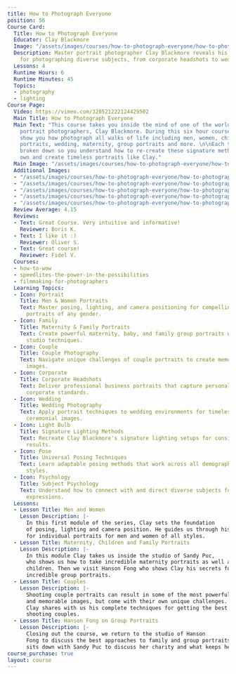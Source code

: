 ```yaml
---
title: How to Photograph Everyone
position: 56
Course Card:
  Title: How to Photograph Everyone
  Educator: Clay Blackmore
  Image: "/assets/images/courses/how-to-photograph-everyone/how-to-photograph-everyone.jpg"
  Description: Master portrait photographer Clay Blackmore reveals his signature techniques
    for photographing diverse subjects, from corporate headshots to wedding portraits.
  Lessons: 4
  Runtime Hours: 6
  Runtime Minutes: 45
  Topics:
  - photography
  - lighting
Course Page:
  Video: https://vimeo.com/328521222124429502
  Main Title: How to Photograph Everyone
  Main Text: "This course takes you inside the mind of one of the world's greatest
    portrait photographers, Clay Blackmore. During this six hour course Clay will
    show you how photograph all walks of life including men, women, children, corporate
    portraits, wedding, maternity, group portraits and more. \n\nEach technique is
    broken down so you understand how to re-create these signature methods on your
    own and create timeless portraits like Clay."
  Main Image: "/assets/images/courses/how-to-photograph-everyone/how-to-photograph-everyone-1.jpg"
  Additional Images:
  - "/assets/images/courses/how-to-photograph-everyone/how-to-photograph-everyone-2.jpg"
  - "/assets/images/courses/how-to-photograph-everyone/how-to-photograph-everyone-3.jpg"
  - "/assets/images/courses/how-to-photograph-everyone/how-to-photograph-everyone-4.jpg"
  - "/assets/images/courses/how-to-photograph-everyone/how-to-photograph-everyone-5.jpg"
  - "/assets/images/courses/how-to-photograph-everyone/how-to-photograph-everyone-6.jpg"
  Review Average: 4.15
  Reviews:
  - Text: Great Course. Very intuitive and informative!
    Reviewer: Boris K.
  - Text: I like it :)
    Reviewer: Oliver S.
  - Text: Great course!
    Reviewer: Fidel V.
  Courses:
  - how-to-wow
  - speedlites-the-power-in-the-possibilities
  - filmmaking-for-photographers
  Learning Topics:
  - Icon: Portrait
    Title: Men & Women Portraits
    Text: Master posing, lighting, and camera positioning for compelling individual
      portraits of any gender.
  - Icon: Family
    Title: Maternity & Family Portraits
    Text: Create powerful maternity, baby, and family group portraits with expert
      studio techniques.
  - Icon: Couple
    Title: Couple Photography
    Text: Navigate unique challenges of couple portraits to create memorable, intimate
      images.
  - Icon: Corporate
    Title: Corporate Headshots
    Text: Deliver professional business portraits that capture personality while maintaining
      corporate standards.
  - Icon: Wedding
    Title: Wedding Photography
    Text: Apply portrait techniques to wedding environments for timeless bridal and
      ceremonial images.
  - Icon: Light Bulb
    Title: Signature Lighting Methods
    Text: Recreate Clay Blackmore's signature lighting setups for consistent professional
      results.
  - Icon: Pose
    Title: Universal Posing Techniques
    Text: Learn adaptable posing methods that work across all demographics and portrait
      styles.
  - Icon: Psychology
    Title: Subject Psychology
    Text: Understand how to connect with and direct diverse subjects for authentic
      expressions.
  Lessons:
  - Lesson Title: Men and Women
    Lesson Description: |-
      In this first module of the series, Clay sets the foundation
      of posing, lighting and camera position. He guides us through his tips and techniques
      for individual portraits for men and women of all styles.
  - Lesson Title: Maternity, Children and Family Portraits
    Lesson Description: |-
      In this module Clay takes us inside the studio of Sandy Puc,
      who shows us how to take incredible maternity portraits as well as babies and
      children. Then we visit Hanson Fong who shows Clay his secrets for creating
      incredible group portraits.
  - Lesson Title: Couples
    Lesson Description: |-
      Shooting couple portraits can result in some of the most powerful
      and memorable images, but come with their own unique challenges. In this module
      Clay shares with us his complete techniques for getting the best results when
      shooting couples.
  - Lesson Title: Hanson Fong on Group Portraits
    Lesson Description: |-
      Closing out the course, we return to the studio of Hanson
      Fong to discuss the best approaches to family and group portraits. Then Clay
      sits down with Sandy Puc to discuss her charity and what keeps her motivated.
course_purchase: true
layout: course
---
```


